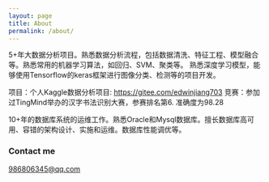```yaml
---
layout: page
title: About
permalink: /about/
---
```

5+年大数据分析项目。熟悉数据分析流程，包括数据清洗、特征工程、模型融合等。熟悉常用的机器学习算法，如回归、SVM、聚类等。
熟悉深度学习模型，能够使用Tensorflow的keras框架进行图像分类、检测等的项目开发。

项目：个人Kaggle数据分析项目: https://gitee.com/edwinjiang703
竞赛：参加过TingMind举办的汉字书法识别大赛，参赛排名第6. 准确度为98.28

10+年的数据库系统的运维工作。熟悉Oracle和Mysql数据库。擅长数据库高可用、容错的架构设计、实施和运维。数据库性能调优等。


### Contact me

[986806345@qq.com](mailto:986806345@qq.com)

